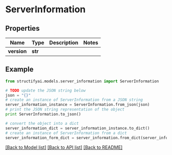 # ServerInformation


## Properties
Name | Type | Description | Notes
------------ | ------------- | ------------- | -------------
**version** | **str** |  | 

## Example

```python
from structifyai.models.server_information import ServerInformation

# TODO update the JSON string below
json = "{}"
# create an instance of ServerInformation from a JSON string
server_information_instance = ServerInformation.from_json(json)
# print the JSON string representation of the object
print ServerInformation.to_json()

# convert the object into a dict
server_information_dict = server_information_instance.to_dict()
# create an instance of ServerInformation from a dict
server_information_form_dict = server_information.from_dict(server_information_dict)
```
[[Back to Model list]](../README.md#documentation-for-models) [[Back to API list]](../README.md#documentation-for-api-endpoints) [[Back to README]](../README.md)


